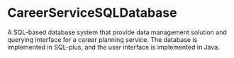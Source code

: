 # CareerServiceSQLDatabase
A SQL-based database system that provide data management solution and querying interface for a career planning service. The database is implemented in SQL-plus, and the user interface is implemented in Java.
